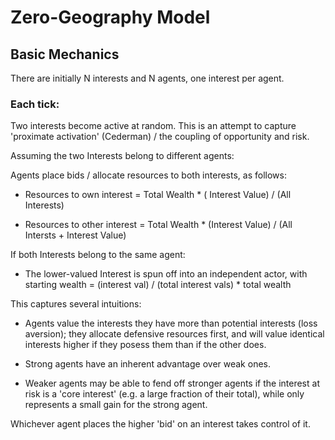 Zero-Geography Model
============================================

Basic Mechanics
---------------------------------------------

There are initially N interests and N agents, one interest per agent.

### Each tick: 

Two interests become active at random. This is an attempt to
capture 'proximate activation' (Cederman) / the coupling of opportunity and risk. 

Assuming the two Interests belong to different agents:

Agents place bids / allocate resources to both interests, as follows:

- Resources to own interest = Total Wealth * ( Interest Value) / (All Interests)

- Resources to other interest = Total Wealth * (Interest Value) / (All Intersts + Interest Value)

If both Interests belong to the same agent:

- The lower-valued Interest is spun off into an independent actor, with starting
wealth = (interest val) / (total interest vals) * total wealth

This captures several intuitions:
- Agents value the interests they have more than potential interests (loss aversion); they allocate defensive resources first, and will value identical interests higher if they posess them than if the other does.

- Strong agents have an inherent advantage over weak ones.

- Weaker agents may be able to fend off stronger agents if the interest at risk is a 'core interest' (e.g. a large fraction of their total), while only represents a small gain for the strong agent.

Whichever agent places the higher 'bid' on an interest takes control of it.








